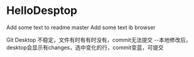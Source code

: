 # HelloDesptop

Add some text to readme master
Add some text ib browser

Git Desktop 不稳定，文件有时有有时没有，commit无法提交
--本地修改后，desktop会显示有changes，选中变化的行，commit变蓝，可提交
